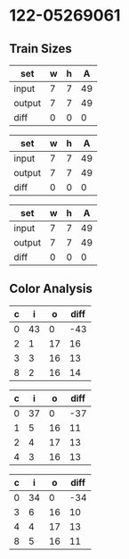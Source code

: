 # 122-05269061
## Train Sizes

|set|w|h|A|
|---|---|---|---|
|input|7|7|49|
|output|7|7|49|
|diff|0|0|0|


|set|w|h|A|
|---|---|---|---|
|input|7|7|49|
|output|7|7|49|
|diff|0|0|0|


|set|w|h|A|
|---|---|---|---|
|input|7|7|49|
|output|7|7|49|
|diff|0|0|0|


## Color Analysis

|c|i|o|diff|
|---|---|---|---|
|0|43|0|-43|
|2|1|17|16|
|3|3|16|13|
|8|2|16|14|


|c|i|o|diff|
|---|---|---|---|
|0|37|0|-37|
|1|5|16|11|
|2|4|17|13|
|4|3|16|13|


|c|i|o|diff|
|---|---|---|---|
|0|34|0|-34|
|3|6|16|10|
|4|4|17|13|
|8|5|16|11|

